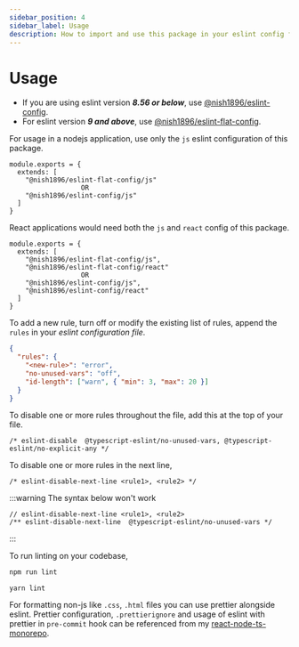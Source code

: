 ```yaml
---
sidebar_position: 4
sidebar_label: Usage
description: How to import and use this package in your eslint config file?
---
```


# Usage

<!-- In case you are migrating from v1.0.x, check the [Migration Guide](./migration/). -->

- If you are using eslint version ***8.56 or below***, use [@nish1896/eslint-config](https://www.npmjs.com/package/@nish1896/eslint-config). 
- For eslint version ***9 and above***, use [@nish1896/eslint-flat-config](https://www.npmjs.com/package/@nish1896/eslint-flat-config).

For usage in a nodejs application, use only the `js` eslint configuration of this package.

```
module.exports = {
  extends: [
    "@nish1896/eslint-flat-config/js" 
                  OR
    "@nish1896/eslint-config/js"
  ] 
}
```

React applications would need both the `js` and `react` config of this package.

```
module.exports = {
  extends: [
    "@nish1896/eslint-flat-config/js",
    "@nish1896/eslint-flat-config/react"
                  OR
    "@nish1896/eslint-config/js",
    "@nish1896/eslint-config/react"
  ]
}
```

To add a new rule, turn off or modify the existing list of rules, append the `rules` in your _eslint configuration file_.

```json
{
  "rules": {
    "<new-rule>": "error",
    "no-unused-vars": "off",
    "id-length": ["warn", { "min": 3, "max": 20 }]
  }
}
```

To disable one or more rules throughout the file, add this at the top of your file.

```
/* eslint-disable  @typescript-eslint/no-unused-vars, @typescript-eslint/no-explicit-any */
```

To disable one or more rules in the next line,

```
/* eslint-disable-next-line <rule1>, <rule2> */
```

:::warning
The syntax below won't work

```
// eslint-disable-next-line <rule1>, <rule2>
/** eslint-disable-next-line  @typescript-eslint/no-unused-vars */
```

:::

To run linting on your codebase,

```sh
npm run lint
```

```
yarn lint
```

For formatting non-js like `.css`, `.html` files you can use prettier alongside eslint. Prettier configuration, `.prettierignore` and usage of eslint with prettier in `pre-commit` hook can be referenced from my [react-node-ts-monorepo](https://github.com/nishkohli96/react-node-ts-monorepo/blob/main/package.json).
